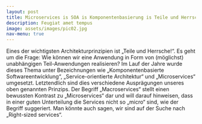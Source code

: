 ```yaml
---
layout: post
title: Microservices is SOA is Komponentenbasierung is Teile und Herrsche
description: Feugiat amet tempus
image: assets/images/pic02.jpg
nav-menu: true
---
```


Eines der wichtigsten Architekturprinzipien ist „Teile und Herrsche!“. Es geht um die Frage: Wie können wir eine
Anwendung in Form von (möglichst) unabhängigen Teil-Anwendungen realisieren? Im Lauf der Jahre wurde dieses Thema unter
Bezeichnungen wie „Komponentenbasierte Softwareentwicklung“, „Service-orientierte Architektur“ und „Microservices“
umgesetzt. Letztendlich sind dies verschiedene Ausprägungen unseres oben genannten Prinzips. Der Begriff
„Macroservices“ stellt einen bewussten Kontrast zu „Microservices“ dar und will darauf hinweisen, dass in einer guten
Unterteilung die Services nicht so „micro“ sind, wie der Begriff suggeriert. Man könnte auch sagen, wir sind auf der
Suche nach „Right-sized services“.
